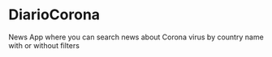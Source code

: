 # DiarioCorona
News App where you can search news about Corona virus by country name with or without filters
